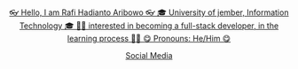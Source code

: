<p align="center">
  <a href="https://github.com/Azaryn">
    👓 Hello, I am Rafi Hadianto Aribowo 👓
    🎓 University of jember, Information Technology 🎓
    🧑‍💻 interested in becoming a full-stack developer, in the learning process 🧑‍💻
    😋 Pronouns: He/Him 😋
</p>

<!-- Social Media  -->  
<p align="center">
  Social Media
</p>


